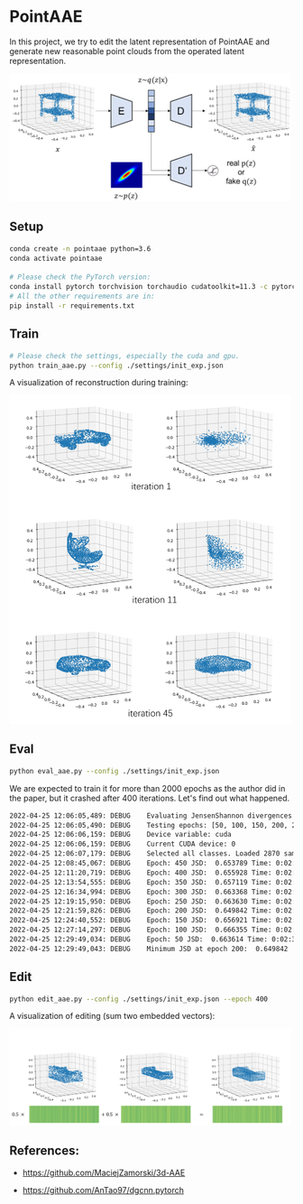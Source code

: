 <!--
 * @Date: 2022-03-06 10:53:36
 * @LastEditors: yuhhong
 * @LastEditTime: 2022-04-25 12:52:09
-->
# PointAAE

In this project, we try to edit the latent representation of PointAAE and generate new reasonable point clouds from the operated latent representation. 

<img src="./img/pointaae.png" alt="pointaae" width="500"/>

## Setup

```bash
conda create -n pointaae python=3.6
conda activate pointaae

# Please check the PyTorch version: 
conda install pytorch torchvision torchaudio cudatoolkit=11.3 -c pytorch
# All the other requirements are in: 
pip install -r requirements.txt
```

## Train

```bash
# Please check the settings, especially the cuda and gpu. 
python train_aae.py --config ./settings/init_exp.json
```

A visualization of reconstruction during training:

<img src="./img/init_res.png" alt="init_res" width="500"/>

## Eval

```bash
python eval_aae.py --config ./settings/init_exp.json
```

We are expected to train it for more than 2000 epochs as the author did in the paper, but it crashed after 400 iterations. Let's find out what happened. 

```bash
2022-04-25 12:06:05,489: DEBUG    Evaluating JensenShannon divergences on validation set on all saved epochs.
2022-04-25 12:06:05,490: DEBUG    Testing epochs: [50, 100, 150, 200, 250, 300, 350, 400, 450]
2022-04-25 12:06:06,159: DEBUG    Device variable: cuda
2022-04-25 12:06:06,159: DEBUG    Current CUDA device: 0
2022-04-25 12:06:07,179: DEBUG    Selected all classes. Loaded 2870 samples.
2022-04-25 12:08:45,067: DEBUG    Epoch: 450 JSD:  0.653789 Time: 0:02:33.634625
2022-04-25 12:11:20,719: DEBUG    Epoch: 400 JSD:  0.655928 Time: 0:02:35.586871
2022-04-25 12:13:54,555: DEBUG    Epoch: 350 JSD:  0.657119 Time: 0:02:33.597101
2022-04-25 12:16:34,994: DEBUG    Epoch: 300 JSD:  0.663368 Time: 0:02:40.202922
2022-04-25 12:19:15,950: DEBUG    Epoch: 250 JSD:  0.663630 Time: 0:02:40.750014
2022-04-25 12:21:59,826: DEBUG    Epoch: 200 JSD:  0.649842 Time: 0:02:43.644191
2022-04-25 12:24:40,552: DEBUG    Epoch: 150 JSD:  0.656921 Time: 0:02:40.529231
2022-04-25 12:27:14,297: DEBUG    Epoch: 100 JSD:  0.666355 Time: 0:02:33.505640
2022-04-25 12:29:49,034: DEBUG    Epoch: 50 JSD:  0.663614 Time: 0:02:34.500206
2022-04-25 12:29:49,043: DEBUG    Minimum JSD at epoch 200:  0.649842
```

## Edit

```bash
python edit_aae.py --config ./settings/init_exp.json --epoch 400
```

A visualization of editing (sum two embedded vectors): 

<img src="./img/edit_res.png" alt="edit_res" width="500"/>

## References:

- https://github.com/MaciejZamorski/3d-AAE

- https://github.com/AnTao97/dgcnn.pytorch